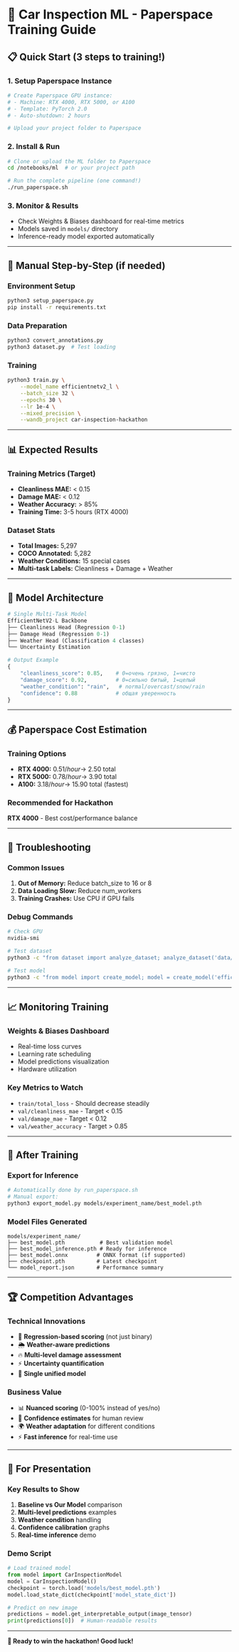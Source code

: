 # 🚀 Car Inspection ML - Paperspace Training Guide

## 📋 Quick Start (3 steps to training!)

### 1. Setup Paperspace Instance
```bash
# Create Paperspace GPU instance:
# - Machine: RTX 4000, RTX 5000, or A100
# - Template: PyTorch 2.0
# - Auto-shutdown: 2 hours

# Upload your project folder to Paperspace
```

### 2. Install & Run
```bash
# Clone or upload the ML folder to Paperspace
cd /notebooks/ml  # or your project path

# Run the complete pipeline (one command!)
./run_paperspace.sh
```

### 3. Monitor & Results
- Check Weights & Biases dashboard for real-time metrics
- Models saved in `models/` directory
- Inference-ready model exported automatically

---

## 🔧 Manual Step-by-Step (if needed)

### Environment Setup
```bash
python3 setup_paperspace.py
pip install -r requirements.txt
```

### Data Preparation
```bash
python3 convert_annotations.py
python3 dataset.py  # Test loading
```

### Training
```bash
python3 train.py \
    --model_name efficientnetv2_l \
    --batch_size 32 \
    --epochs 30 \
    --lr 1e-4 \
    --mixed_precision \
    --wandb_project car-inspection-hackathon
```

---

## 📊 Expected Results

### Training Metrics (Target)
- **Cleanliness MAE:** < 0.15
- **Damage MAE:** < 0.12
- **Weather Accuracy:** > 85%
- **Training Time:** 3-5 hours (RTX 4000)

### Dataset Stats
- **Total Images:** 5,297
- **COCO Annotated:** 5,282
- **Weather Conditions:** 15 special cases
- **Multi-task Labels:** Cleanliness + Damage + Weather

---

## 🎯 Model Architecture

```python
# Single Multi-Task Model
EfficientNetV2-L Backbone
├── Cleanliness Head (Regression 0-1)
├── Damage Head (Regression 0-1)
├── Weather Head (Classification 4 classes)
└── Uncertainty Estimation

# Output Example
{
    "cleanliness_score": 0.85,    # 0=очень грязно, 1=чисто
    "damage_score": 0.92,         # 0=сильно битый, 1=целый
    "weather_condition": "rain",   # normal/overcast/snow/rain
    "confidence": 0.88            # общая уверенность
}
```

---

## 💰 Paperspace Cost Estimation

### Training Options
- **RTX 4000:** $0.51/hour → ~$2.50 total
- **RTX 5000:** $0.78/hour → ~$3.90 total
- **A100:** $3.18/hour → ~$15.90 total (fastest)

### Recommended for Hackathon
**RTX 4000** - Best cost/performance balance

---

## 🐛 Troubleshooting

### Common Issues
1. **Out of Memory:** Reduce batch_size to 16 or 8
2. **Data Loading Slow:** Reduce num_workers
3. **Training Crashes:** Use CPU if GPU fails

### Debug Commands
```bash
# Check GPU
nvidia-smi

# Test dataset
python3 -c "from dataset import analyze_dataset; analyze_dataset('data/car_inspection_dataset.csv')"

# Test model
python3 -c "from model import create_model; model = create_model('efficientnetv2_s'); print('Model OK')"
```

---

## 📈 Monitoring Training

### Weights & Biases Dashboard
- Real-time loss curves
- Learning rate scheduling
- Model predictions visualization
- Hardware utilization

### Key Metrics to Watch
- `train/total_loss` - Should decrease steadily
- `val/cleanliness_mae` - Target < 0.15
- `val/damage_mae` - Target < 0.12
- `val/weather_accuracy` - Target > 0.85

---

## 🎉 After Training

### Export for Inference
```bash
# Automatically done by run_paperspace.sh
# Manual export:
python3 export_model.py models/experiment_name/best_model.pth
```

### Model Files Generated
```
models/experiment_name/
├── best_model.pth           # Best validation model
├── best_model_inference.pth # Ready for inference
├── best_model.onnx         # ONNX format (if supported)
├── checkpoint.pth          # Latest checkpoint
└── model_report.json       # Performance summary
```

---

## 🏆 Competition Advantages

### Technical Innovations
- 🎯 **Regression-based scoring** (not just binary)
- 🌦️ **Weather-aware predictions**
- 🔥 **Multi-level damage assessment**
- ⚡ **Uncertainty quantification**
- 🧠 **Single unified model**

### Business Value
- 📊 **Nuanced scoring** (0-100% instead of yes/no)
- 🤖 **Confidence estimates** for human review
- 🌍 **Weather adaptation** for different conditions
- ⚡ **Fast inference** for real-time use

---

## 🎤 For Presentation

### Key Results to Show
1. **Baseline vs Our Model** comparison
2. **Multi-level predictions** examples
3. **Weather condition** handling
4. **Confidence calibration** graphs
5. **Real-time inference** demo

### Demo Script
```python
# Load trained model
from model import CarInspectionModel
model = CarInspectionModel()
checkpoint = torch.load('models/best_model.pth')
model.load_state_dict(checkpoint['model_state_dict'])

# Predict on new image
predictions = model.get_interpretable_output(image_tensor)
print(predictions[0])  # Human-readable results
```

---

**🚀 Ready to win the hackathon! Good luck!**